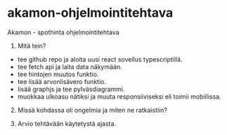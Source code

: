 # akamon-ohjelmointitehtava
Akamon - spothinta ohjelmointitehtava

1. Mitä tein?

- tee github repo ja aloita uusi react sovellus typescriptillä.
- tee fetch api ja laita data näkymään.
- tee hintojen muutos funktio.
- tee lisää arvonlisävero funktio.
- lisää graphjs ja tee pylväsdiagrammi.
- muokkaa ulkoasu nätiksi ja muuta responsiiviseksi eli toimii mobiilissa.

2. Missä kohdassa oli ongelmia ja miten ne ratkaistiin?


3. Arvio tehtävään käytetystä ajasta.